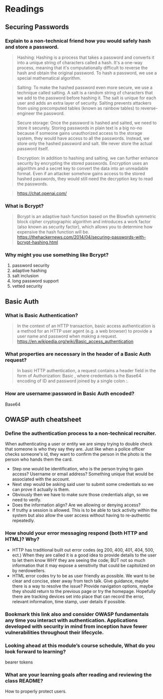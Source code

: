 # Readings
## Securing Passwords

### Explain to a non-technical friend how you would safely hash and store a password.


> Hashing: Hashing is a process that takes a password and converts it into a unique string of characters called a hash. It's a one-way process, meaning that it's computationally difficult to reverse the hash and obtain the original password. To hash a password, we use a special mathematical algorithm.

> Salting: To make the hashed password even more secure, we use a technique called salting. A salt is a random string of characters that we add to the password before hashing it. The salt is unique for each user and adds an extra layer of security. Salting prevents attackers from using precomputed tables (known as rainbow tables) to reverse-engineer the password.

> Secure storage: Once the password is hashed and salted, we need to store it securely. Storing passwords in plain text is a big no-no because if someone gains unauthorized access to the storage system, they would have access to all the passwords. Instead, we store only the hashed password and salt. We never store the actual password itself.

> Encryption: In addition to hashing and salting, we can further enhance security by encrypting the stored passwords. Encryption uses an algorithm and a secret key to convert the data into an unreadable format. Even if an attacker somehow gains access to the stored hashed passwords, they would still need the decryption key to read the passwords.

>https://chat.openai.com/

### What is Bcrypt?

> Bcrypt is an adaptive hash function based on the Blowfish symmetric block cipher cryptographic algorithm and introduces a work factor (also known as security factor), which allows you to determine how expensive the hash function will be.
> https://thehackernews.com/2014/04/securing-passwords-with-bcrypt-hashing.html

### Why might you use something like Bcrypt?

1. password security
2. adaptive hashing
3. salt inclusion
4. long password support
5. vetted security

## Basic Auth

### What is Basic Authentication?

> In the context of an HTTP transaction, basic access authentication is a method for an HTTP user agent (e.g. a web browser) to provide a user name and password when making a request.
> https://en.wikipedia.org/wiki/Basic_access_authentication

### What properties are necessary in the header of a Basic Auth request?

 > In basic HTTP authentication, a request contains a header field in the form of Authorization: Basic <credentials>, where credentials is the Base64 encoding of ID and password joined by a single colon :.

### How are username:password in Basic Auth encoded?

Base64

## OWASP auth cheatsheet

### Define the authentication process to a non-technical recruiter.

When authenticating a user or entity we are simpy trying to double check that someone is who they say they are. Just like when a police officer checks someone's id, they want to confirm the person in the photo is the person who hands them the card. 
- Step one would be identification, who is the person trying to gain access? Username or email address? Something unique that would be associated with the account.
- Next step would be asking said user to submit some credentials so we can prove it actually is them.
- Obviously then we have to make sure those credentials align, so we need to verify. 
- Does the information align? Are we allowing or denying access?
- If truthy a session is allowed. This is to be able to tack activity within the system but also allow the user access without having to re-authentic repeatedly.

### How should your error messaging respond (both HTTP and HTML)? Why?

- HTTP has traditional built out error codes (eg 200, 400, 401, 404, 500, ect.) When they are called it is a good idea to provide details to the user to let them know WHY they are seeing the code; BUT not so much information that it may expose a sensitivity that could be capitolized on by nerdowellers.
- HTML error codes try to be as user friendly as possible. We want to be clear and concise, steer away from tech talk. Give guidance, maybe there is a way to resolve the issue? Provide navigation options, maybe they should return to the previous page or try the homepage. Hopefully there are tracking devices set into place that can record the error, relevant information, time stamp, user details if possible.  

### Bookmark this link also and consider OWASP fundamentals any time you interact with authentication. Applications developed with security in mind from inception have fewer vulnerabilities throughout their lifecycle.

### Looking ahead at this module’s course schedule, What do you look forward to learning?

bearer tokens

### What are your learning goals after reading and reviewing the class README?

How to properly protect users.